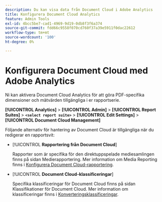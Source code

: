 ```yaml
---
description: Du kan visa data från Document Cloud i Adobe Analytics
title: Konfigurera Document Cloud Analytics
feature: Admin Tools
exl-id: 4bcc5be7-cad1-4969-9d19-0db8f3f6a374
source-git-commit: fdd66c9558f070cd760f37a39e5911f0dac22612
workflow-type: tm+mt
source-wordcount: '100'
ht-degree: 0%

---
```


# Konfigurera Document Cloud med Adobe Analytics

Ni kan aktivera Document Cloud Analytics för att göra PDF-specifika dimensioner och mätvärden tillgängliga i er rapportserie.

**[!UICONTROL Analytics]** > **[!UICONTROL Admin]** > **[!UICONTROL Report Suites]** > **`<select report suite>`** > **[!UICONTROL Edit Settings]** > **[!UICONTROL Document Cloud Management]**

Följande alternativ för hantering av Document Cloud är tillgängliga när du redigerar en rapportsvit:

* [!UICONTROL **Rapportering från Document Cloud**]

  Rapporter som är specifika för den direktuppspelade mediesamlingen finns på sidan Medierapportering. Mer information om Media Reporting finns i [Konfigurera Document Cloud-rapportering](/help/admin/admin/c-manage-report-suites/c-edit-report-suites/document-cloud-config.md).

* [!UICONTROL **Document Cloud-klassificeringar**]

  Specifika klassificeringar för Document Cloud finns på sidan Klassifikationer för Document Cloud. Mer information om klassificeringar finns i [Konverteringsklassificeringar](/help/admin/admin/c-manage-report-suites/c-edit-report-suites/conversion-var-admin/conversion-classifications.md).
